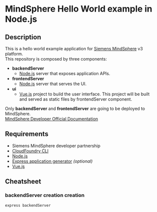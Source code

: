 # MindSphere Hello World example in Node.js
## Description
This is a hello world example application for [Siemens MindSphere](https://www.siemens.com/global/en/home/products/software/mindsphere.html) v3 platform. <br />
This repository is composed by three components:
*  **backendServer**
    * [Node.js](https://nodejs.org/) server that exposes application APIs.
*  **frontendServer**
    * [Node.js](https://nodejs.org/) server that serves the UI.
*  **ui**
    *  [Vue.js](https://vuejs.org/) project to build the user interface. This project will be built and served as static files by frontendServer component.

Only **backendServer** and **frontendServer** are going to be deployed to MindSphere. <br />
[MindSphere Developer Official Documentation](https://developer.mindsphere.io/howto/howto-cloud-foundry/index.html)

## Requirements
*   Siemens MindSphere developer partnership
*   [CloudFoundry CLI](https://docs.cloudfoundry.org/cf-cli/install-go-cli.html)
*   [Node.js](https://nodejs.org/en/download/)
*   [Express application generator](https://expressjs.com/en/starter/generator.html) *(optional)*
*   [Vue.js](https://vuejs.org/v2/guide/installation.html#NPM)

## Cheatsheet
### backendServer creation creation
```
express backendServer
```